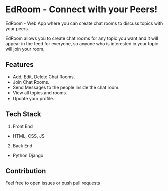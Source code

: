 # EdRoom - Connect with your Peers!

EdRoom - Web App where you can create chat rooms to discuss topics with your
peers.

EdRoom allows you to create chat rooms for any topic you want and it will appear
in the feed for everyone, so anyone who is interested in your topic will join
your room.

## Features

- Add, Edit, Delete Chat Rooms.
-   Join Chat Rooms.
-   Send Messages to the people inside the chat room.
-   View all topics and rooms.
-   Update your profile.

## Tech Stack

1. Front End

  - HTML, CSS, JS

2. Back End

  - Python Django

## Contribution

Feel free to open issues or push pull requests
